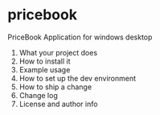 # pricebook
PriceBook Application for windows desktop

1. What your project does
2. How to install it
3. Example usage
4. How to set up the dev environment
5. How to ship a change
6. Change log
7. License and author info
